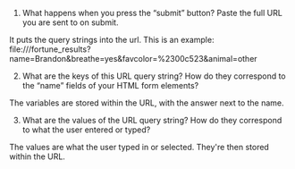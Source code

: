 1. What happens when you press the “submit” button? Paste the full URL you are sent to on submit.

It puts the query strings into the url. This is an example: file:///fortune_results?name=Brandon&breathe=yes&favcolor=%2300c523&animal=other

2. What are the keys of this URL query string? How do they correspond to the “name” fields of your HTML form elements?

The variables are stored within the URL, with the answer next to the name.

3. What are the values of the URL query string? How do they correspond to what the user entered or typed?

The values are what the user typed in or selected. They're then stored within the URL.